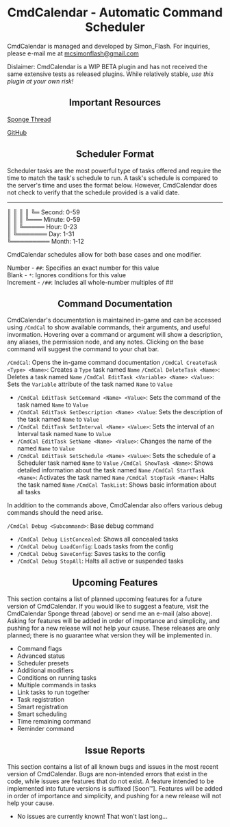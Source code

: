 # <div style="text-align: center">CmdCalendar - Automatic Command Scheduler</div>
CmdCalendar is managed and developed by Simon_Flash. For inquiries, please e-mail me at mcsimonflash@gmail.com

Dislaimer: CmdCalendar is a WIP BETA plugin and has not received the same extensive tests as released plugins. While relatively stable, _use this plugin at your own risk!_

## <div style="text-align: center">Important Resources</div>
[Sponge Thread](https://forums.spongepowered.org/t/cmdcalendar-calendar-automatic-command-scheduler-wip-beta/17735)

[GitHub](https://github.com/SimonFlash/CmdCalendar)

## <div style="text-align: center">Scheduler Format</div>
Scheduler tasks are the most powerful type of tasks offered and require the time to match the task's schedule to run. A task's schedule is compared to the server's time and uses the format below. However, CmdCalendar does not check to verify that the schedule provided is a valid date.

* * * * *  
║ ║ ║ ║ ╚═ Second: 0-59  
║ ║ ║ ╚═══ Minute: 0-59  
║ ║ ╚═════ Hour: 0-23  
║ ╚═══════ Day: 1-31  
╚═════════ Month: 1-12  

CmdCalendar schedules allow for both base cases and one modifier.

Number - `##`: Specifies an exact number for this value  
Blank - `*`: Ignores conditions for this value  
Increment - `/##`: Includes all whole-number multiples of ##  

## <div style="text-align: center">Command Documentation</div>
CmdCalendar's documentation is maintained in-game and can be accessed using `/CmdCal` to show available commands, their arguments, and useful invormation. Hovering over a command or argument will show a description, any aliases, the permission node, and any notes. Clicking on the base command will suggest the command to your chat bar.

`/CmdCal`: Opens the in-game command documentation
`/CmdCal CreateTask <Type> <Name>`: Creates a `Type` task named `Name`
`/CmdCal DeleteTask <Name>`: Deletes a task named `Name`
`/CmdCal EditTask <Variable> <Name> <Value>`: Sets the `Variable` attribute of the task named `Name` to `Value`
 * `/CmdCal EditTask SetCommand <Name> <Value>`: Sets the command of the task named `Name` to `Value`
 * `/CmdCal EditTask SetDescription <Name> <Value`: Sets the description of the task named `Name` to `Value`
 * `/CmdCal EditTask SetInterval <Name> <Value>`: Sets the interval of an Interval task named `Name` to `Value`
 * `/CmdCal EditTask SetName <Name> <Value>`: Changes the name of the named `Name` to `Value`
 * `/CmdCal EditTask SetSchedule <Name> <Value>`: Sets the schedule of a Scheduler task named `Name` to `Value`
`/CmdCal ShowTask <Name>`: Shows detailed information about the task named `Name`
`/CmdCal StartTask <Name>`: Activates the task named `Name`
`/CmdCal StopTask <Name>`: Halts the task named `Name`
`/CmdCal TaskList`: Shows basic information about all tasks

In addition to the commands above, CmdCalendar also offers various debug commands should the need arise.

`/CmdCal Debug <Subcommand>`: Base debug command
 * `/CmdCal Debug ListConcealed`: Shows all concealed tasks
 * `/CmdCal Debug LoadConfig`: Loads tasks from the config
 * `/CmdCal Debug SaveConfig`: Saves tasks to the config
 * `/CmdCal Debug StopAll`: Halts all active or suspended tasks

## <div style="text-align: center">Upcoming Features</div>
This section contains a list of planned upcoming features for a future version of CmdCalendar. If you would like to suggest a feature, visit the CmdCalendar Sponge thread (above) or send me an e-mail (also above). Asking for features will be added in order of importance and simplicity, and pushing for a new release will not help your cause. These releases are only planned; there is no guarantee what version they will be implemented in.

+ Command flags
+ Advanced status
+ Scheduler presets
+ Additional modifiers
+ Conditions on running tasks
+ Multiple commands in tasks
+ Link tasks to run together
+ Task registration
+ Smart registration
+ Smart scheduling
+ Time remaining command
+ Reminder command

## <div style="text-align: center">Issue Reports</div>
This section contains a list of all known bugs and issues in the most recent version of CmdCalendar. Bugs are non-intended errors that exist in the code, while issues are features that do not exist. A feature intended to be implemented into future versions is suffixed [Soon™]. Features will be added in order of importance and simplicity, and pushing for a new release will not help your cause.

+ No issues are currently known! That won't last long...
